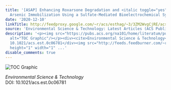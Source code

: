 ```yaml
---
title: '[ASAP] Enhancing Roxarsone Degradation and <italic toggle="yes">In Situ</italic>
  Arsenic Immobilization Using a Sulfate-Mediated Bioelectrochemical System'
date: '2020-12-10'
linkTitle: http://feedproxy.google.com/~r/acs/esthag/~3/3ZM2WvgCjRE/acs.est.0c06781
source: 'Environmental Science & Technology: Latest Articles (ACS Publications)'
description: '<p><img src="https://pubs.acs.org/na101/home/literatum/publisher/achs/journals/content/esthag/0/esthag.ahead-of-print/acs.est.0c06781/20201210/images/medium/es0c06781_0007.gif"
  alt="TOC Graphic"/></p><div><cite>Environmental Science & Technology</cite></div><div>DOI:
  10.1021/acs.est.0c06781</div><img src="http://feeds.feedburner.com/~r/acs/esthag/~4/3ZM2WvgCjRE"
  height="1" width="1" ...'
disable_comments: true
---
```

<p><img src="https://pubs.acs.org/na101/home/literatum/publisher/achs/journals/content/esthag/0/esthag.ahead-of-print/acs.est.0c06781/20201210/images/medium/es0c06781_0007.gif" alt="TOC Graphic"/></p><div><cite>Environmental Science & Technology</cite></div><div>DOI: 10.1021/acs.est.0c06781</div><img src="http://feeds.feedburner.com/~r/acs/esthag/~4/3ZM2WvgCjRE" height="1" width="1" ...